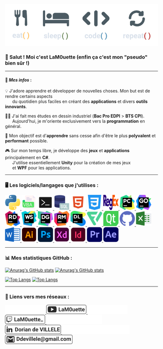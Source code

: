 <img src="https://github.com/LaM0uette/LaM0uette/blob/master/assets/img/Banner/Banner.png" alt="Logo">

<br/>

### 👋 Salut ! Moi c'est LaM0uette (enfin ça c'est mon "pseudo" bien sûr !)

***

#### 📄 ***Mes infos*** :
💡 J'adore apprendre et développer de nouvelles choses. Mon but est de rendre certains aspects  
&nbsp;&nbsp;&nbsp;&nbsp;&nbsp;&nbsp;du quotidien plus faciles en créant des **applications** et divers **outils innovants**.

👨‍🎓 J'ai fait mes études en dessin industriel (**Bac Pro EDPI** > **BTS CPI**).    
&nbsp;&nbsp;&nbsp;&nbsp;&nbsp;&nbsp;Aujourd'hui, je m'oriente exclusivement vers la **programmation** en général.   

🌱 Mon objectif est d'**apprendre** sans cesse afin d'être le plus **polyvalent** et **performant** possible.           

🎮 Sur mon temps libre, je développe des **jeux** et **applications** principalement en **C#**.       
&nbsp;&nbsp;&nbsp;&nbsp;&nbsp;&nbsp;J'utilise essentiellement **Unity** pour la création de mes jeux         
&nbsp;&nbsp;&nbsp;&nbsp;&nbsp;&nbsp;et **WPF** pour les applications.       

***

### 🖥 Les logiciels/langages que j'utilises :

<!--- Python --->
<a href="https://www.python.org" title="Python">
    <img alt="Python" src="https://github.com/LaM0uette/LaM0uette/blob/master/assets/img/python.svg" width="50" height="50">
</a>


<!--- VBA --->
<a href="https://docs.microsoft.com/fr-fr/office/vba/api/overview/" title="VBA">
    <img alt="VBA" src="https://github.com/LaM0uette/LaM0uette/blob/master/assets/img/vba.svg" width="50" height="50">
</a>


<!--- BATCH --->
<a href="https://fr.wikipedia.org/wiki/.bat" title="Batch">
    <img alt="Batch" src="https://github.com/LaM0uette/LaM0uette/blob/master/assets/img/batch.svg" width="50" height="50">
</a>


<!--- SQL --->
<a href="https://sql.sh" title="SQL">
    <img alt="SQL" src="https://github.com/LaM0uette/LaM0uette/blob/master/assets/img/sql.svg" width="50" height="50">
</a>


<!--- HTML5 --->
<a href="https://fr.wikipedia.org/wiki/HTML5" title="HTML5">
    <img alt="HTML5" src="https://github.com/LaM0uette/LaM0uette/blob/master/assets/img/html.svg" width="50" height="50">
</a>


<!--- CSS --->
<a href="https://fr.wikipedia.org/wiki/Feuilles_de_style_en_cascade#:~:text=CSS3%20devient%20«%20modulaire%20»%2C%20afin,des%20sous-ensembles%20de%20CSS3." title="CSS">
    <img alt="CSS" src="https://github.com/LaM0uette/LaM0uette/blob/master/assets/img/css.svg" width="50" height="50">
</a>


<!--- REGEX --->
<a href="https://fr.wikipedia.org/wiki/Expression_régulière" title="REGEX">
    <img alt="REGEX" src="https://github.com/LaM0uette/LaM0uette/blob/master/assets/img/regex.svg" width="50" height="50">
</a>


<!--- PyCharm --->
<a href="https://www.jetbrains.com/pycharm/" title="PyCharm">
    <img alt="PyCharm" src="https://github.com/LaM0uette/LaM0uette/blob/master/assets/img/pycharm.svg" width="50" height="50">
</a>


<!--- GoLand --->
<a href="https://www.jetbrains.com/go/" title="GoLand">
    <img alt="GoLand" src="https://github.com/LaM0uette/LaM0uette/blob/master/assets/img/goland.svg" width="50" height="50">
</a>


<!--- Rider --->
<a href="https://www.jetbrains.com/rider/" title="Rider">
    <img alt="Rider" src="https://github.com/LaM0uette/LaM0uette/blob/master/assets/img/rider.svg" width="50" height="50">
</a>


<!--- WebStorm --->
<a href="https://www.jetbrains.com/webstorm/" title="WebStorm">
    <img alt="WebStorm" src="https://github.com/LaM0uette/LaM0uette/blob/master/assets/img/webstorm.svg" width="50" height="50">
</a>


<!--- DataGrip --->
<a href="https://www.jetbrains.com/datagrip/" title="DataGrip">
    <img alt="DataGrip" src="https://github.com/LaM0uette/LaM0uette/blob/master/assets/img/datagrip.svg" width="50" height="50">
</a>


<!--- RubyMine --->
<a href="https://www.jetbrains.com/ruby/" title="RubyMine">
    <img alt="RubyMine" src="https://github.com/LaM0uette/LaM0uette/blob/master/assets/img/rubymine.svg" width="50" height="50">
</a>


<!--- Datalore --->
<a href="https://datalore.jetbrains.com" title="Datalore">
    <img alt="Datalore" src="https://github.com/LaM0uette/LaM0uette/blob/master/assets/img/datalore.svg" width="50" height="50">
</a>


<!--- Flaticon --->
<a href="https://www.adobe.com/fr/products/premiere.html" title="Flaticon Pro">
    <img alt="Flaticon" src="https://github.com/LaM0uette/LaM0uette/blob/master/assets/img/flaticon.svg" width="50" height="50">
</a>


<!--- Qt --->
<a href="https://www.qt.io" title="Qt">
    <img alt="Qt" src="https://github.com/LaM0uette/LaM0uette/blob/master/assets/img/qt.svg" width="50" height="50">
</a>


<!--- GitHub --->
<a href="https://github.com/LaM0uette" title="GitHub">
    <img alt="GitHub" src="https://github.com/LaM0uette/LaM0uette/blob/master/assets/img/github.svg" width="50" height="50">
</a>


<!--- Excel --->
<a href="https://www.microsoft.com/fr-fr/microsoft-365/excel" title="Excel">
    <img alt="Excel" src="https://github.com/LaM0uette/LaM0uette/blob/master/assets/img/excel.svg" width="50" height="50">
</a>


<!--- Word --->
<a href="https://www.microsoft.com/fr-fr/microsoft-365/word" title="Word">
    <img alt="Word" src="https://github.com/LaM0uette/LaM0uette/blob/master/assets/img/word.svg" width="50" height="50">
</a>


<!--- Illustrator --->
<a href="https://www.adobe.com/fr/products/illustrator.html?gclid=CjwKCAjwoduRBhA4EiwACL5RP5pFuDJ2_cSnmwMUvmW6SNGvgaClISfFPv1766YxHquwCzOQByADzRoCBhcQAvD_BwE&mv=search&mv=search&sdid=KCJMVLF6&ef_id=CjwKCAjwoduRBhA4EiwACL5RP5pFuDJ2_cSnmwMUvmW6SNGvgaClISfFPv1766YxHquwCzOQByADzRoCBhcQAvD_BwE:G:s&s_kwcid=AL!3085!3!394518377028!e!!g!!illustrator!1478148655!58836721124" title="Illustrator">
    <img alt="Illustrator" src="https://github.com/LaM0uette/LaM0uette/blob/master/assets/img/illustrator.svg" width="50" height="50">
</a>


<!--- Photoshop --->
<a href="https://www.adobe.com/fr/products/photoshop/landpb.html?gclid=CjwKCAjwoduRBhA4EiwACL5RPwxEtVqQqkH0xqs9ZKlxvaaZNfoOQG9Vpns4Qs6Of9XyRk4QEGivUxoC-u0QAvD_BwE&mv=search&mv=search&sdid=LZ32SYVR&ef_id=CjwKCAjwoduRBhA4EiwACL5RPwxEtVqQqkH0xqs9ZKlxvaaZNfoOQG9Vpns4Qs6Of9XyRk4QEGivUxoC-u0QAvD_BwE:G:s&s_kwcid=AL!3085!3!341240721086!e!!g!!photoshop!1435912275!56537390339" title="Photoshop">
    <img alt="Photoshop" src="https://github.com/LaM0uette/LaM0uette/blob/master/assets/img/photoshop.svg" width="50" height="50">
</a>


<!--- Adobe XD --->
<a href="https://www.adobe.com/fr/products/xd.html" title="Adobe XD">
    <img alt="AdobeXD" src="https://github.com/LaM0uette/LaM0uette/blob/master/assets/img/xd.svg" width="50" height="50">
</a>


<!--- Indesign --->
<a href="https://www.adobe.com/fr/products/indesign.html?gclid=CjwKCAjwoduRBhA4EiwACL5RP9FQxZh9_W4OadWRPXBbxfCpTE20fcVlXLnrWlXtHBBoxJNfBE97zBoC95EQAvD_BwE&mv=search&mv=search&sdid=LCDWTLJX&ef_id=CjwKCAjwoduRBhA4EiwACL5RP9FQxZh9_W4OadWRPXBbxfCpTE20fcVlXLnrWlXtHBBoxJNfBE97zBoC95EQAvD_BwE:G:s&s_kwcid=AL!3085!3!341217014074!e!!g!!indesign!1435912704!58952470471" title="Indesign">
    <img alt="Indesign" src="https://github.com/LaM0uette/LaM0uette/blob/master/assets/img/indesign.svg" width="50" height="50">
</a>


<!--- Premiere Pro --->
<a href="https://www.adobe.com/fr/products/premiere.html" title="Premiere Pro">
    <img alt="PremierePro" src="https://github.com/LaM0uette/LaM0uette/blob/master/assets/img/premiere_pro.svg" width="50" height="50">
</a>


<!--- After Effects --->
<a href="https://www.adobe.com/fr/products/aftereffects.html?gclid=CjwKCAjwoduRBhA4EiwACL5RP_GTtUzL9eQme-9VnNCJEp97F73ZL8Ce6zhcNZgSz9F3V9_VZAnHQhoCbJAQAvD_BwE&mv=search&mv=search&sdid=MYYBRYZH&ef_id=CjwKCAjwoduRBhA4EiwACL5RP_GTtUzL9eQme-9VnNCJEp97F73ZL8Ce6zhcNZgSz9F3V9_VZAnHQhoCbJAQAvD_BwE:G:s&s_kwcid=AL!3085!3!394610560754!e!!g!!after%20effects!1435912503!56537405219" title="After Effects">
    <img alt="AfterEffects" src="https://github.com/LaM0uette/LaM0uette/blob/master/assets/img/after_effects.svg" width="50" height="50">
</a>

***

### 📊 Mes statistiques GitHub :

[![Anurag's GitHub stats](https://github-readme-stats.vercel.app/api?username=LaM0uette&theme=onedark)](https://github.com/anuraghazra/github-readme-stats#gh-dark-mode-only)
[![Anurag's GitHub stats](https://github-readme-stats.vercel.app/api?username=LaM0uette)](https://github.com/anuraghazra/github-readme-stats#gh-light-mode-only)

[![Top Langs](https://github-readme-stats.vercel.app/api/top-langs/?username=LaM0uette&layout=compact&theme=onedark)](https://github.com/anuraghazra/github-readme-stats#gh-dark-mode-only)
[![Top Langs](https://github-readme-stats.vercel.app/api/top-langs/?username=LaM0uette&layout=compact)](https://github.com/anuraghazra/github-readme-stats#gh-light-mode-only)

***

### 📱 Liens vers mes réseaux :

<!--- Youtube --->
<a href="https://www.youtube.com/channel/UCehcL1Wn6HDFNB-Qdni3-Lw#gh-dark-mode-only" title="Youtube">
    <img alt="Youtube" src="https://github.com/LaM0uette/LaM0uette/blob/master/assets/img/a_youtube_light.svg" height="30">
</a>
<!--- Youtube --->
<a href="https://www.youtube.com/channel/UCehcL1Wn6HDFNB-Qdni3-Lw#gh-light-mode-only" title="Youtube">
    <img alt="Youtube" src="https://github.com/LaM0uette/LaM0uette/blob/master/assets/img/a_youtube_dark.svg" height="30">
</a>


<!--- Twitch --->
<a href="https://www.twitch.tv/lam0uette_#gh-dark-mode-only" title="Twitch">
    <img alt="Twitch" src="https://github.com/LaM0uette/LaM0uette/blob/master/assets/img/a_twitch_light.svg" height="30">
</a>
<!--- Twitch --->
<a href="https://www.twitch.tv/lam0uette_#gh-light-mode-only" title="Twitch">
    <img alt="Twitch" src="https://github.com/LaM0uette/LaM0uette/blob/master/assets/img/a_twitch_dark.svg" height="30">
</a>


<!--- LinkedIn --->
<a href="https://fr.linkedin.com/in/dorian-de-villele-5b6b71ab#gh-dark-mode-only" title="LinkedIn">
    <img alt="LinkedIn" src="https://github.com/LaM0uette/LaM0uette/blob/master/assets/img/a_linkedin_light.svg" height="30">
</a>
<!--- LinkedIn --->
<a href="https://fr.linkedin.com/in/dorian-de-villele-5b6b71ab#gh-light-mode-only" title="LinkedIn">
    <img alt="LinkedIn" src="https://github.com/LaM0uette/LaM0uette/blob/master/assets/img/a_linkedin_dark.svg" height="30">
</a>


<!--- Gmail --->
<a href="https://www.google.com/intl/fr/gmail/about/#gh-dark-mode-only" title="Gmail">
<img alt="Gmail" src="https://github.com/LaM0uette/LaM0uette/blob/master/assets/img/a_gmail_light.svg" height="30">
</a>
<!--- Gmail --->
<a href="https://www.google.com/intl/fr/gmail/about/#gh-light-mode-only" title="Gmail">
<img alt="Gmail" src="https://github.com/LaM0uette/LaM0uette/blob/master/assets/img/a_gmail_dark.svg" height="30">
</a>
